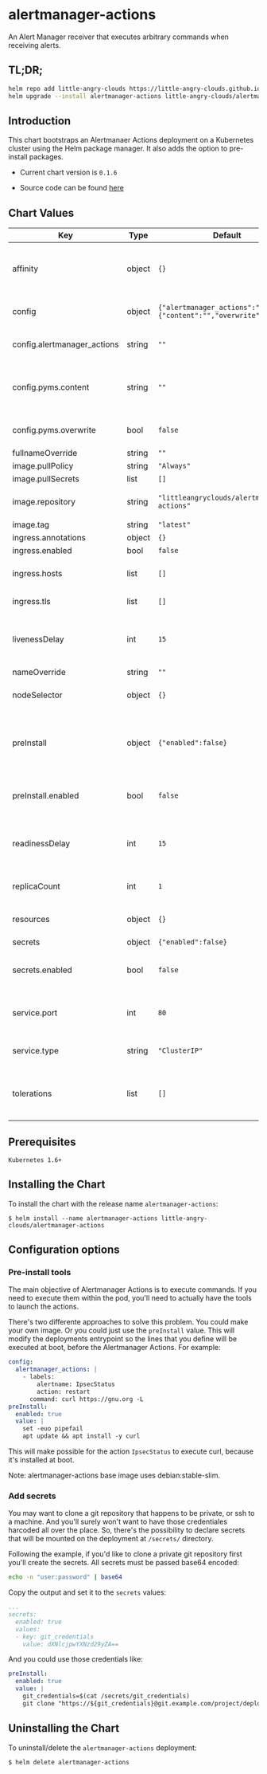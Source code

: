 alertmanager-actions
====================

An Alert Manager receiver that executes arbitrary commands when receiving alerts.

## TL;DR;

```bash
helm repo add little-angry-clouds https://little-angry-clouds.github.io/
helm upgrade --install alertmanager-actions little-angry-clouds/alertmanager-actions
```

## Introduction
This chart bootstraps an Alertmanaer Actions deployment on a Kubernetes
cluster using the Helm package manager. It also adds the option to pre-install packages.

- Current chart version is `0.1.6`

- Source code can be found [here](https://github.com/little-angry-clouds/alertmanager-actions)

## Chart Values

| Key | Type | Default | Description |
|-----|------|---------|-------------|
| affinity | object | `{}` | node/pod affinities (requires Kubernetes >=1.6) |
| config | object | `{"alertmanager_actions":"","pyms":{"content":"","overwrite":false}}` | alertmanager-actions configuration |
| config.alertmanager_actions | string | `""` | alertmanager-actions configuration |
| config.pyms.content | string | `""` | the configuration that will overwrite the default one |
| config.pyms.overwrite | bool | `false` | overwrites the default pyms configuration |
| fullnameOverride | string | `""` |  |
| image.pullPolicy | string | `"Always"` |  |
| image.pullSecrets | list | `[]` |  |
| image.repository | string | `"littleangryclouds/alertmanager-actions"` | container image pull policy |
| image.tag | string | `"latest"` |  |
| ingress.annotations | object | `{}` |  |
| ingress.enabled | bool | `false` |  |
| ingress.hosts | list | `[]` | ingress accepted hostnames |
| ingress.tls | list | `[]` | ingress TLS configuration |
| livenessDelay | int | `15` | seconds to wait until beginning liveness probes |
| nameOverride | string | `""` |  |
| nodeSelector | object | `{}` | node labels for pod assignment |
| preInstall | object | `{"enabled":false}` | commands to execute before launching alertmanager-actions |
| preInstall.enabled | bool | `false` | value to declare if preInstall is activated |
| readinessDelay | int | `15` | seconds to wait until beginning readiness probes |
| replicaCount | int | `1` | desired number of pods |
| resources | object | `{}` | pod resource requests & limits |
| secrets | object | `{"enabled":false}` | list of secrets |
| secrets.enabled | bool | `false` | value to declare if secrets are enabled |
| service.port | int | `80` | port for the alertmaager-actions http service |
| service.type | string | `"ClusterIP"` | type of service to create |
| tolerations | list | `[]` | node taints to tolerate (requires Kubernetes >=1.6) |

## Prerequisites

`Kubernetes 1.6+`

## Installing the Chart

To install the chart with the release name `alertmanager-actions`:

```console
$ helm install --name alertmanager-actions little-angry-clouds/alertmanager-actions
```

## Configuration options

### Pre-install tools
The main objective of Alertmanager Actions is to execute commands. If you need
to execute them within the pod, you'll need to actually have the tools to
launch the actions.

There's two differente approaches to solve this problem. You could make your
own image. Or you could just use the `preInstall` value. This will modify
the deployments entrypoint so the lines that you define will be executed at
boot, before the Alertmanager Actions. For example:

```yaml
config:
  alertmanager_actions: |
    - labels:
        alertname: IpsecStatus
        action: restart
      command: curl https://gnu.org -L
preInstall:
  enabled: true
  value: |
    set -euo pipefail
    apt update && apt install -y curl
```

This will make possible for the action `IpsecStatus` to execute curl, because
it's installed at boot.

Note: alertmanager-actions base image uses debian:stable-slim.

### Add secrets

You may want to clone a git repository that happens to be private, or ssh to a
machine. And you'll surely won't want to have those credentiales harcoded all
over the place. So, there's the possibility to declare secrets that will be
mounted on the deployment at `/secrets/` directory.

Following the example, if you'd like to clone a private git repository first
you'll create the secrets. All secrets must be passed base64 encoded:

```bash
echo -n "user:password" | base64
```

Copy the output and set it to the `secrets` values:

```yaml
...
secrets:
  enabled: true
  values:
  - key: git_credentials
    value: dXNlcjpwYXNzd29yZA==
```

And you could use those credentials like:

```yaml
preInstall:
  enabled: true
  value: |
    git_credentials=$(cat /secrets/git_credentials)
    git clone "https://${git_credentials}@git.example.com/project/deployments"

```

## Uninstalling the Chart

To uninstall/delete the `alertmanager-actions` deployment:

```bash
$ helm delete alertmanager-actions
```
